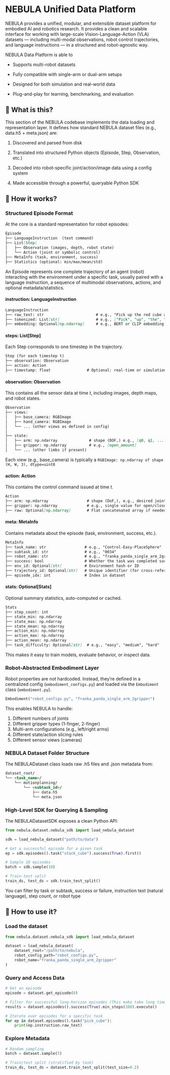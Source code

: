 # NEBULA Unified Data Platform

NEBULA provides a unified, modular, and extensible dataset platform for embodied AI and robotics research. It provides a clean and scalable interface for working with large-scale Vision-Language-Action (VLA) datasets — including multi-modal observations, robot control trajectories, and language instructions — in a structured and robot-agnostic way.

NEBULA Data Platform is able to

- Supports multi-robot datasets

- Fully compatible with single-arm or dual-arm setups

- Designed for both simulation and real-world data

- Plug-and-play for learning, benchmarking, and evaluation

## 🔧 What is this?

This section of the NEBULA codebase implements the data loading and representation layer. It defines how standard NEBULA dataset files (e.g., data.h5 + meta.json) are:

1. Discovered and parsed from disk

2. Translated into structured Python objects (Episode, Step, Observation, etc.)

3. Decoded into robot-specific joint/action/image data using a config system

4. Made accessible through a powerful, queryable Python SDK

## 🧠 How it works?

### Structured Episode Format

At the core is a standard representation for robot episodes:

```markdown
Episode
├── LanguageInstruction  (text command)
├── List[Step]
│   ├── Observation (images, depth, robot state)
│   └── Action (joint or symbolic control)
├── MetaInfo (task, environment, success)
├── Statistics (optional: min/max/mean/std)
```

An Episode represents one complete trajectory of an agent (robot) interacting with the environment under a specific task, usually paired with a language instruction, a sequence of multimodal observations, actions, and optional metadata/statistics.

#### instruction: LanguageInstruction

```markdown
LanguageInstruction
├── raw_text: str                       # e.g., "Pick up the red cube and place it on the green platform"
├── tokenized: List[str]                # e.g., ["Pick", "up", "the", "red", "cube", ...]
├── embedding: Optional[np.ndarray]     # e.g., BERT or CLIP embedding vector (optional)
```

#### steps: List[Step]

Each Step corresponds to one timestep in the trajectory.

```markdown
Step (for each timestep t)
├── observation: Observation
├── action: Action
├── timestamp: float                # Optional: real-time or simulation time
```

#### observation: Observation

This contains all the sensor data at time $t$, including images, depth maps, and robot states.

```markdown
Observation
├── views:
│   ├── base_camera: RGBImage
│   ├── hand_camera: RGBImage
│   └── ... (other views as defined in config)
│
├── state:
│   ├── arm: np.ndarray              # shape (DOF,) e.g., [q0, q1, ..., q6]
│   ├── gripper: np.ndarray          # e.g., [open_amount]
│   └── ... (other limbs if present)
```

Each view (e.g., base_camera) is typically a `RGBImage: np.ndarray of shape (H, W, 3), dtype=uint8`

#### action: Action

This contains the control command issued at time $t$.

```markdown
Action
├── arm: np.ndarray                 # shape (DoF,), e.g., desired joint velocity or position
├── gripper: np.ndarray             # e.g., single value for open/close
├── raw: Optional[np.ndarray]       # Flat concatenated array if needed
```

#### meta: MetaInfo

Contains metadata about the episode (task, environment, success, etc.).

```markdown
MetaInfo
├── task_name: str                 # e.g., "Control-Easy-PlaceSphere"
├── subtask_id: str                # e.g., "0034"
├── robot_name: str                # e.g., "franka_panda_single_arm_2gripper"
├── success: bool                  # Whether the task was completed successfully
├── env_id: Optional[str]          # Environment hash or ID
├── trajectory_id: Optional[str]   # Unique identifier (for cross-referencing)
├── episode_idx: int               # Index in dataset
```

#### stats: Optional[Stats]

Optional summary statistics, auto-computed or cached.

```markdown
Stats
├── step_count: int
├── state_min: np.ndarray
├── state_max: np.ndarray
├── state_mean: np.ndarray
├── action_min: np.ndarray
├── action_max: np.ndarray
├── action_mean: np.ndarray
├── task_difficulty: Optional[str]  # e.g., "easy", "medium", "hard"
```

This makes it easy to train models, evaluate behavior, or inspect data.

### Robot-Abstracted Embodiment Layer

Robot properties are not hardcoded. Instead, they’re defined in a centralized config (`embodiment_configs.py`) and loaded via the `Embodiment` class (`embodiment.py`).

```python
Embodiment("robot_configs.py", "franka_panda_single_arm_2gripper")
```

This enables NEBULA to handle:

1. Different numbers of joints
2. Different gripper types (1-finger, 2-finger)
3. Multi-arm configurations (e.g., left/right arms)
4. Different state/action slicing rules
5. Different sensor views (cameras)

### NEBULA Dataset Folder Structure

The NEBULADataset class loads raw .h5 files and .json metadata from:

```markdown
dataset_root/
└── <task_name>/
    └── motionplanning/
        └── <subtask_id>/
            ├── data.h5
            └── meta.json
```

### High-Level SDK for Querying & Sampling

The NEBULADatasetSDK exposes a clean Python API:

```python
from nebula.dataset.nebula_sdk import load_nebula_dataset

sdk = load_nebula_dataset("path/to/data")

# Get a successful episode for a given task
ep = sdk.episodes().task("stack_cube").success(True).first()

# Sample 10 episodes
batch = sdk.sample(10)

# Train-test split
train_ds, test_ds = sdk.train_test_split()
```

You can filter by task or subtask, success or failure, instruction text (natural language), step count, or robot type

## 🚀 How to use it?

### Load the dataset

```python
from nebula.dataset.nebula_sdk import load_nebula_dataset

dataset = load_nebula_dataset(
    dataset_root="/path/to/nebula",
    robot_config_path="robot_configs.py",
    robot_name="franka_panda_single_arm_2gripper"
)
```

### Query and Access Data

```python
# Get an episode
episode = dataset.get_episode(0)

# Filter for successful long-horizon episodes (This make take long time)
results = dataset.episodes().success(True).min_steps(100).execute()

# Iterate over episodes for a specific task
for ep in dataset.episodes().task("pick_cube"):
    print(ep.instruction.raw_text)
```

### Explore Metadata

```python
# Random sampling
batch = dataset.sample(5)

# Train/test split (stratified by task)
train_ds, test_ds = dataset.train_test_split(test_size=0.2)
```